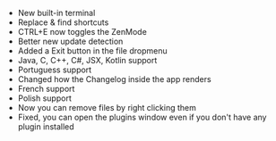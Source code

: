 
- New built-in terminal
- Replace & find shortcuts
- CTRL+E now toggles the ZenMode
- Better new update detection
- Added a Exit button in the file dropmenu
- Java, C, C++, C#, JSX, Kotlin support
- Portuguess support
- Changed how the Changelog inside the app renders
- French support
- Polish support
- Now you can remove files by right clicking them
- Fixed, you can open the plugins window even if you don't have any plugin installed


